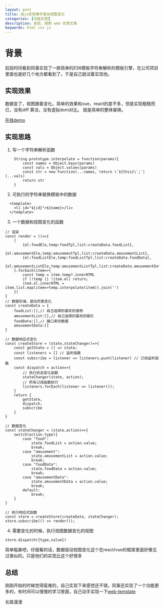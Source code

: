 ```yaml
---
layout: post
title: 纯js实现事件驱动视图变化
categories: [功能实现]
description: 发现，探索 web 优质文章
keywords: html css js
---
```


# 背景
前段时间看到同事实现了一款简单的ES6模板字符串解析的模板引擎，在公司项目里面也是好几个地方都看到了。于是自己就试着实现他。

## 实现效果
数据变了，视图跟着变化。简单的效果和vue，react的差不多，但是实现粗糙而已，没有diff 算法，没有虚拟dom对比。
就是简单的整体替换。

[在线demo](https://codepen.io/qingchuang/pen/MWjOZze)

## 实现思路
1. 写一个字符串解析函数

```
	String.prototype.interpolate = function(params){
		const names = Object.keys(params)
		const vals = Object.values(params)
		const str = new Function(...names,`return \`${this}\`;`)(...vals)
		return str
	}
```

2. 可执行的字符串替换模板中的数据

```
  <template>
    <li id="${id}">${name}</li>
  </template>
```

3. 一个数据和视图变化的函数

```
// 渲染
const render = ()=>{
	[
		{el:foodEle,temp:foodTpl,list:createData.foodList},
		{el:amusementEle,temp:amusementTpl,list:createData.amusementList},
		{el:foodListEle,temp:foodListTpl,list:createData.foodData},
		{el:amusementListEle,temp:amusementListTpl,list:createData.amusementData}
	].forEach(item=>{
		const temp = item.temp?.innerHTML
		if (!temp || !item.el) return;
		item.el.innerHTML = item.list.map(item=>temp.interpolate(item)).join('')
	})
}
// 数据存储，驱动页面变化
const createData = {
	foodList:[],// 自己选择的喜欢的食物
	amusementList:[],// 自己选择的喜欢的娱乐
	foodData:[],// 接口来的数据
	amusementData:[]
}

// 数据响应式变化
const createStore = (state,stateChanger)=>{
	const getState = () => state;
	const listeners = [] // 监听函数
	const subscribe = listener => listeners.push(listener) // 订阅监听函数
	const dispatch = action=>{
		// 执行状态变化函数
		stateChanger(state, action);
		// 所有订阅函数执行
		listeners.forEach(listener => listener());
	}
	return {
		getState,
		dispatch,
		subscribe
	}
}

// 数据变化
const stateChanger = (state,action)=>{
	switch(action.type){
		case "food":
			state.foodList = action.value;
			break;
		case "amusement":
			state.amusementList = action.value;
			break;
		case "foodData":
			state.foodData = action.value;
			break;
		case "amusementData":
			state.amusementData = action.value;
			break;
		default:
			break;
	}
}

// 执行响应式函数
const store = createStore(createData, stateChanger);
store.subscribe(() => render());
```

4. 需要变化的时候，执行视图数据变化的视图
```
store.dispatch({type,value})
```

简单粗暴吧，仔细看的话，数据驱动视图变化这个在react/vue的框架里面好像见过类似的。只是他们的实现比这个好很多

## 总结
刚刚开始的时候觉得蛮难的，自己实现下来感觉还不错。同事还实现了一个功能更多的，有时间可以慢慢的学习里面，自己动手实现一下[web-template](https://github.com/yued-fe/web-template)

长路漫漫